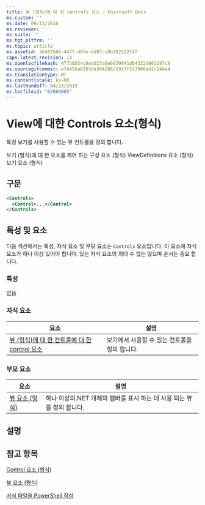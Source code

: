 ```yaml
---
title: 뷰 (형식)에 대 한 controls 요소 | Microsoft Docs
ms.custom: ''
ms.date: 09/13/2016
ms.reviewer: ''
ms.suite: ''
ms.tgt_pltfrm: ''
ms.topic: article
ms.assetid: 3bd82666-447f-40fe-bd87-c8b182522f4f
caps.latest.revision: 14
ms.openlocfilehash: 477b8b54c8edd2fa0e6939041d04322d861197c9
ms.sourcegitcommit: e7445ba8203da304286c591ff513900ad1c244a4
ms.translationtype: MT
ms.contentlocale: ko-KR
ms.lasthandoff: 04/23/2019
ms.locfileid: "62066805"
---
```

# <a name="controls-element-for-view-format"></a>View에 대한 Controls 요소(형식)

특정 보기를 사용할 수 있는 뷰 컨트롤을 정의 합니다.

보기 (형식)에 대 한 요소를 제어 하는 구성 요소 (형식) ViewDefinitions 요소 (형식) 보기 요소 (형식)

## <a name="syntax"></a>구문

```xml
<Controls>
  <Control>...</Control>
</Controls>
```

## <a name="attributes-and-elements"></a>특성 및 요소

다음 섹션에서는 특성, 자식 요소 및 부모 요소는 `Controls` 요소입니다. 이 요소에 자식 요소가 하나 이상 있어야 합니다. 있는 자식 요소의 최대 수 없는 않으며 순서는 중요 합니다.

### <a name="attributes"></a>특성

없음

### <a name="child-elements"></a>자식 요소

|요소|설명|
|-------------|-----------------|
|[뷰 (형식)에 대 한 컨트롤에 대 한 control 요소](./control-element-for-controls-for-view-format.md)|보기에서 사용할 수 있는 컨트롤을 정의 합니다.|

### <a name="parent-elements"></a>부모 요소

|요소|설명|
|-------------|-----------------|
|[뷰 요소 (형식)](./view-element-format.md)|하나 이상의.NET 개체의 멤버를 표시 하는 데 사용 되는 뷰를 정의 합니다.|

## <a name="remarks"></a>설명

## <a name="see-also"></a>참고 항목

[Control 요소 (형식)](./control-element-for-controls-for-view-format.md)

[뷰 요소 (형식)](./view-element-format.md)

[서식 파일을 PowerShell 작성](./writing-a-powershell-formatting-file.md)
